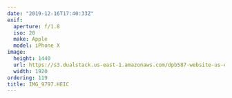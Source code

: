 ```yaml
---
date: "2019-12-16T17:40:33Z"
exif:
  aperture: f/1.8
  iso: 20
  make: Apple
  model: iPhone X
image:
  height: 1440
  url: https://s3.dualstack.us-east-1.amazonaws.com/dpb587-website-us-east-1/asset/gallery/2019-south-america/1e3116f0-5845-c593-fd72-fedfe76a3ead~1920.jpg
  width: 1920
ordering: 119
title: IMG_9797.HEIC
---
```

